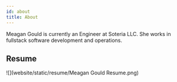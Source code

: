 ```yaml
---
id: about
title: About
---
```


Meagan Gould is currently an Engineer at Soteria LLC. She works in fullstack software development and operations. 

## Resume

![](website/static/resume/Meagan Gould Resume.png)




